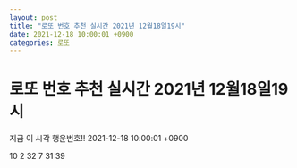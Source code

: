 ```yaml
---
layout: post
title: "로또 번호 추천 실시간 2021년 12월18일19시"
date: 2021-12-18 10:00:01 +0900
categories: 로또
---
```


# 로또 번호 추천 실시간 2021년 12월18일19시

지금 이 시각 행운번호!! 2021-12-18 10:00:01 +0900

 10  2  32  7  31  39 


